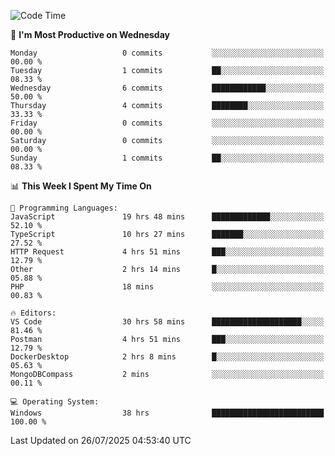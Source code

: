 <!--START_SECTION:waka-->
![Code Time](http://img.shields.io/badge/Code%20Time-5%2C388%20hrs%2016%20mins-blue)

📅 **I'm Most Productive on Wednesday** 

```text
Monday                   0 commits           ░░░░░░░░░░░░░░░░░░░░░░░░░   00.00 % 
Tuesday                  1 commits           ██░░░░░░░░░░░░░░░░░░░░░░░   08.33 % 
Wednesday                6 commits           ████████████░░░░░░░░░░░░░   50.00 % 
Thursday                 4 commits           ████████░░░░░░░░░░░░░░░░░   33.33 % 
Friday                   0 commits           ░░░░░░░░░░░░░░░░░░░░░░░░░   00.00 % 
Saturday                 0 commits           ░░░░░░░░░░░░░░░░░░░░░░░░░   00.00 % 
Sunday                   1 commits           ██░░░░░░░░░░░░░░░░░░░░░░░   08.33 % 
```


📊 **This Week I Spent My Time On** 

```text
💬 Programming Languages: 
JavaScript               19 hrs 48 mins      █████████████░░░░░░░░░░░░   52.10 % 
TypeScript               10 hrs 27 mins      ███████░░░░░░░░░░░░░░░░░░   27.52 % 
HTTP Request             4 hrs 51 mins       ███░░░░░░░░░░░░░░░░░░░░░░   12.79 % 
Other                    2 hrs 14 mins       █░░░░░░░░░░░░░░░░░░░░░░░░   05.88 % 
PHP                      18 mins             ░░░░░░░░░░░░░░░░░░░░░░░░░   00.83 % 

🔥 Editors: 
VS Code                  30 hrs 58 mins      ████████████████████░░░░░   81.46 % 
Postman                  4 hrs 51 mins       ███░░░░░░░░░░░░░░░░░░░░░░   12.79 % 
DockerDesktop            2 hrs 8 mins        █░░░░░░░░░░░░░░░░░░░░░░░░   05.63 % 
MongoDBCompass           2 mins              ░░░░░░░░░░░░░░░░░░░░░░░░░   00.11 % 

💻 Operating System: 
Windows                  38 hrs              █████████████████████████   100.00 % 
```


 Last Updated on 26/07/2025 04:53:40 UTC
<!--END_SECTION:waka-->

